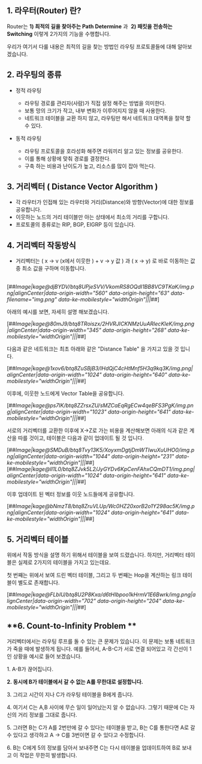 ## **1\. 라우터(Router) 란?**

Router는 **1) 최적의 길을 찾아주는 Path Determine** 과  **2) 패킷을 전송하는 Switching** 이렇게 2가지의 기능을 수행합니다.

우리가 여기서 다룰 내용은 최적의 길을 찾는 방법인 라우팅 프로토콜들에 대해 알아보겠습니다.

## **2\. 라우팅의 종류**

-   정적 라우팅
    -   라우팅 경로를 관리자(사람)가 직접 설정 해주는 방법을 의미한다.
    -   보통 망의 크기가 작고, 내부 변화가 이루어지지 않을 때 사용한다.
    -   네트워크 테이블을 교환 하지 않고, 라우팅만 해서 네트워크 대역폭을 절약 할 수 있다.

-   동적 라우팅
    -   라우팅 프로토콜을 호라성화 해주면 라워끼리 알고 있는 정보를 공유한다.
    -   이를 통해 상황에 맞춰 경로를 결정한다.
    -   구축 하는 비용과 난이도가 높고, 리소스를 많이 잡아 먹는다.

## **3\. 거리벡터 ( Distance Vector Algorithm )**

-   각 라우터가 인접해 있는 라우터와 거리(Distance)와 방향(Vector)에 대한 정보를 공유합니다.
-   이웃하는 노드의 거리 테이블만 아는 상태에서 최소의 거리를 구합니다.
-   프로토콜의 종류로는 RIP, BGP, EIGRP 등이 있습니다.

## **4\. 거리벡터 작동방식**

-   거리벡터는 ( x -> v (x에서 이웃한 ) + v -> y 값 ) 과 ( x -> y) 로 바로 이동하는 값 중 최소 값을 구하며 이동합니다.  
       

[##_Image|kage@djBYDV/btq8UPjeSVV/VkomRS8OQdI1BB8VC9TKaK/img.png|alignCenter|data-origin-width="560" data-origin-height="63" data-filename="img.png" data-ke-mobilestyle="widthOrigin"|||_##]

아래의 예시를 보면, 자세히 설명 해보겠습니다.

[##_Image|kage@80mJ9/btq8TRoiszx/2HVRJICKNMzUuARIecKleK/img.png|alignCenter|data-origin-width="345" data-origin-height="268" data-ke-mobilestyle="widthOrigin"|||_##]

다음과 같은 네트워크는 최초 아래와 같은 "Distance Table" 을 가지고 있을 것 입니다.

[##_Image|kage@1xov6/btq8ZuSBjB3/lHdQjC4cHtMnf5H3q9kq3K/img.png|alignCenter|data-origin-width="1024" data-origin-height="640" data-ke-mobilestyle="widthOrigin"|||_##]

이후에, 이웃한 노드에게 Vector Table을 공유합니다.

[##_Image|kage@ps7IK/btq8ZZrsxZU/sMZCaEqRgECw4qeBFS3PgK/img.png|alignCenter|data-origin-width="1023" data-origin-height="641" data-ke-mobilestyle="widthOrigin"|||_##]

서로의 거리벡터를 교환한 이후에 X->Z로 가는 비용을 계산해보면 아래의 식과 같은 계산을 따를 것이고, 테이블은 다음과 같이 업데이트 될 것 입니다.

[##_Image|kage@SMDuB/btq8Tvy13K5/XoyxmDgtjDmWTIwuXuUHO0/img.png|alignCenter|data-origin-width="1044" data-origin-height="231" data-ke-mobilestyle="widthOrigin"|||_##][##_Image|kage@Il1L0/btq8ZJvk5L2/JyGYDv6KpCenFAhxCQmDT1/img.png|alignCenter|data-origin-width="1024" data-origin-height="641" data-ke-mobilestyle="widthOrigin"|||_##]

이후 업데이트 된 벡터 정보를 이웃 노드들에게 공유합니다.

[##_Image|kage@bNmzT8/btq8ZruVLUp/Wc0HZ20xorB2o1Y298ac5K/img.png|alignCenter|data-origin-width="1024" data-origin-height="641" data-ke-mobilestyle="widthOrigin"|||_##]

## **5\. 거리벡터 테이블**

위에서 작동 방식을 설명 하기 위해서 테이블을 보여 드렸습니다. 하지만, 거리벡터 테이블은 실제로 2가지의 테이블을 가지고 있는데요.

첫 번째는 위에서 보여 드린 벡터 테이블, 그리고 두 번째는 Hop을 계산하는 링크 테이블이 별도로 존재합니다.

[##_Image|kage@FLbIU/btq8U2P8Kxa/d6tHIbpoo1kHrmV1E6Bwrk/img.png|alignCenter|data-origin-width="702" data-origin-height="204" data-ke-mobilestyle="widthOrigin"|||_##]

## **6\. Count-to-Infinity Problem **

거리벡터에서는 라우팅 루프를 돌 수 있는 큰 문제가 있습니다. 이 문제는 보통 네트워크가 죽을 때에 발생하게 됩니다. 예를 들어서, A-B-C가 서로 연결 되어있고 각 간선이 1인 상황을 예시로 들어 보겠습니다.

1\. A-B가 끊어집니다.

**2\. 동시에 B가 테이블에서 갈 수 없는 A를 무한대로 설정합니다.**

3\. 그리고 시간이 지나 C가 라우팅 테이블을 B에게 줍니다.

4\. 여기서 C는 A,B 사이에 무슨 일이 일어났는지 알 수 없습니다. 그렇기 때문에 C는 자신의 거리 정보를 그대로 줍니다.

5\. 그러면 B는 C가 A를 2번만에 갈 수 있다는 테이블을 받고, B는 C를 통한다면 A로 갈 수 있다고 생각하고 A -> C를 3번이면 갈 수 있다고 수정합니다.

6\. B는 C에게 5의 정보를 담아서 보내주면 C는 다시 테이블을 업데이트하여 B로 보내고 이 작업은 무한히 발생합니다.